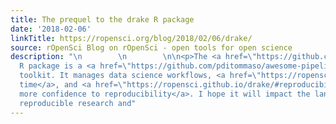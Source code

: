 ```yaml
---
title: The prequel to the drake R package
date: '2018-02-06'
linkTitle: https://ropensci.org/blog/2018/02/06/drake/
source: rOpenSci Blog on rOpenSci - open tools for open science
description: "\n        \n        \n\n<p>The <a href=\"https://github.com/ropensci/drake\"><code>drake</code></a>
  R package is a <a href=\"https://github.com/pditommaso/awesome-pipeline\">pipeline</a>
  toolkit. It manages data science workflows, <a href=\"https://ropensci.github.io/drake/#what-gets-done-stays-done-\">saves
  time</a>, and <a href=\"https://ropensci.github.io/drake/#reproducibility-with-confidence\">adds
  more confidence to reproducibility</a>. I hope it will impact the landscapes of
  reproducible research and"
---
```

